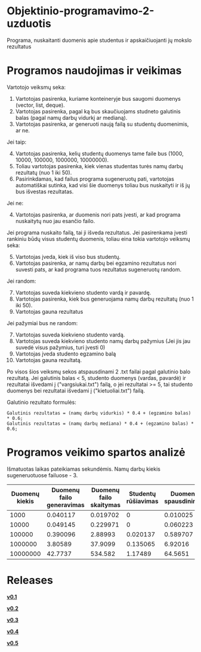 # Objektinio-programavimo-2-uzduotis

Programa, nuskaitanti duomenis apie studentus ir apskaičiuojanti jų mokslo rezultatus

# Programos naudojimas ir veikimas

Vartotojo veiksmų seka:

1) Vartotojas pasirenka, kuriame konteineryje bus saugomi duomenys (vector, list, deque).
2) Vartotojas pasirenka, pagal ką bus skaučiuojams studneto galutinis balas (pagal namų darbų vidurkį ar medianą).
3) Vartotojas pasirenka, ar generuoti naują failą su studentų duomenimis, ar ne.

Jei taip:

  4) Vartotojas pasirenka, kelių studentų duomenys tame faile bus (1000, 10000, 100000, 1000000, 10000000).
  5) Toliau vartotojas pasirenka, kiek vienas studentas turės namų darbų rezultatų (nuo 1 iki 50).
  6) Pasirinkdamas, kad failus programa sugeneruotų pati, vartotojas automatiškai sutinka, kad visi šie duomenys toliau bus nuskaityti ir  iš jų bus išvestas rezultatas.
  
Jei ne:

  4) Vartotojas pasirenka, ar duomenis nori pats įvesti, ar kad programa nuskaitytų nuo jau esančio failo. 
  
  Jei programa nuskaito failą, tai ji išveda rezultatus. Jei pasirenkama įvesti rankiniu būdų visus studentų duomenis, toliau eina tokia vartotojo veiksmų seka:
  
  5) Vartotojas įveda, kiek iš viso bus studentų.
  6) Vartotojas pasirenka, ar namų darbų bei egzamino rezultatus nori suvesti pats, ar kad programa tuos rezultatus sugeneruotų random.
  
 Jei random:
 
 7) Vartotojas suveda kiekvieno studento vardą ir pavardę.
 8) Vartotojas pasirenka, kiek bus generuojama namų darbų rezultatų (nuo 1 iki 50).
 9) Vartotojas gauna rezultatus
 
 Jei pažymiai bus ne random:
 
 7) Vartotojas suveda kiekvieno studento vardą.
 8) Vartotojas suveda kiekvieno studento namų darbų pažymius (Jei jis jau suvedė visus pažymius, turi įvesti 0)
 9) Vartotojas įveda studento egzamino balą
 10) Vartotojas gauna rezultatą.
 
 
 Po visos šios veiksmų sekos atspausdinami 2 .txt failai pagal galutinio balo rezultatą. Jei galutinis balas < 5, studento duomenys (vardas, pavardė) ir rezultatai išvedami į ("vargsiukai.txt") failą, o jei rezultatai >= 5, tai studento duomenys bei rezultatai išvedami į ("kietuoliai.txt") failą.
 
 Galutinio rezultato formulės:

    Galutinis rezultatas = (namų darbų vidurkis) * 0.4 + (egzamino balas) * 0.6;
    Galutinis rezultatas = (namų darbų mediana) * 0.4 + (egzamino balas) * 0.6;

# Programos veikimo spartos analizė

Išmatuotas laikas pateikiamas sekundėmis. Namų darbų kiekis sugeneruotuose failuose - 3.

 | Duomenų kiekis | Duomenų failo generavimas | Duomenų failo skaitymas | Studentų rūšiavimas | Duomenų spausdinimas |
 |----------------|---------------------------|-------------------------|---------------------|----------------------|
 | 1000 | 0.040117 | 0.019702 | 0 | 0.010025 |
 | 10000 | 0.049145 | 0.229971 | 0 | 0.060223 |
 | 100000 | 0.390096 | 2.88993 | 0.020137 | 0.589707 |
 | 1000000 | 3.80589 | 37.9099 | 0.135065 | 6.92016 |
 | 10000000 | 42.7737 | 534.582 | 1.17489 | 64.5651 |
 
 # Releases
 
 [**v0.1**](https://github.com/gertruda1/Objektinio-programavimo-2-uzduotis/releases/tag/v.0.1)
 
 [**v0.2**](https://github.com/gertruda1/Objektinio-programavimo-2-uzduotis/releases/tag/v0.2)
 
 [**v0.3**](https://github.com/gertruda1/Objektinio-programavimo-2-uzduotis/releases/tag/v0.3)
 
 [**v0.4**](https://github.com/gertruda1/Objektinio-programavimo-2-uzduotis/releases/tag/v0.4)
 
 [**v0.5**](https://github.com/gertruda1/Objektinio-programavimo-2-uzduotis/releases/tag/v0.5)
 
 

